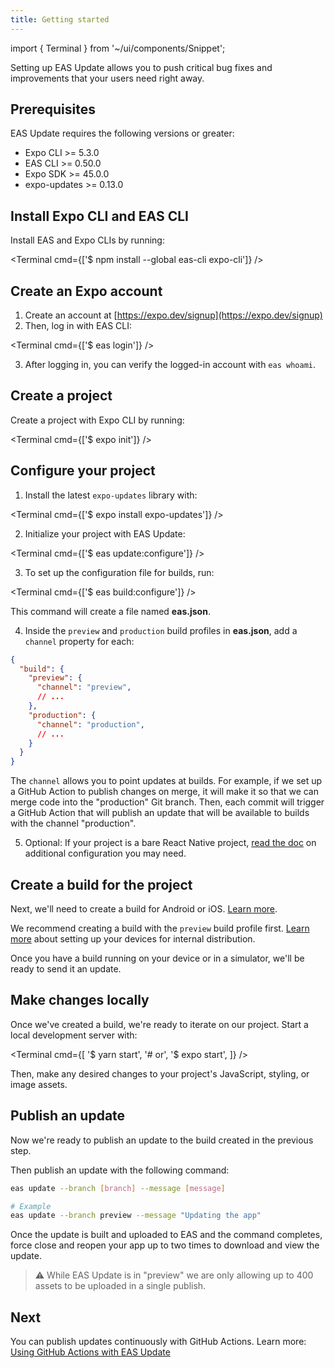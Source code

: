 ```yaml
---
title: Getting started
---
```


import { Terminal } from '~/ui/components/Snippet';

Setting up EAS Update allows you to push critical bug fixes and improvements that your users need right away.

## Prerequisites

EAS Update requires the following versions or greater:

- Expo CLI >= 5.3.0
- EAS CLI >= 0.50.0
- Expo SDK >= 45.0.0
- expo-updates >= 0.13.0

## Install Expo CLI and EAS CLI

Install EAS and Expo CLIs by running:

<Terminal cmd={['$ npm install --global eas-cli expo-cli']} />

## Create an Expo account

1. Create an account at [https://expo.dev/signup](https://expo.dev/signup)
2. Then, log in with EAS CLI:

  <Terminal cmd={['$ eas login']} />

3. After logging in, you can verify the logged-in account with `eas whoami`.

## Create a project

Create a project with Expo CLI by running:

<Terminal cmd={['$ expo init']} />

## Configure your project

1. Install the latest `expo-updates` library with:

  <Terminal cmd={['$ expo install expo-updates']} />

2. Initialize your project with EAS Update:

  <Terminal cmd={['$ eas update:configure']} />

3. To set up the configuration file for builds, run:

  <Terminal cmd={['$ eas build:configure']} />

  This command will create a file named **eas.json**.

4. Inside the `preview` and `production` build profiles in **eas.json**, add a `channel` property for each:

  ```json
  {
    "build": {
      "preview": {
        "channel": "preview",
        // ...
      },
      "production": {
        "channel": "production",
        // ...
      }
    }
  }
  ```

  The `channel` allows you to point updates at builds. For example, if we set up a GitHub Action to publish changes on merge, it will make it so that we can merge code into the "production" Git branch. Then, each commit will trigger a GitHub Action that will publish an update that will be available to builds with the channel "production".

5. Optional: If your project is a bare React Native project, [read the doc](/eas-update/bare-react-native) on additional configuration you may need.

## Create a build for the project

Next, we'll need to create a build for Android or iOS. [Learn more](/build/setup).

We recommend creating a build with the `preview` build profile first. [Learn more](/build/internal-distribution) about setting up your devices for internal distribution.

Once you have a build running on your device or in a simulator, we'll be ready to send it an update.

## Make changes locally

Once we've created a build, we're ready to iterate on our project. Start a local development server with:

<Terminal cmd={[
  '$ yarn start',
  '# or',
  '$ expo start',
]} />

Then, make any desired changes to your project's JavaScript, styling, or image assets.

## Publish an update

Now we're ready to publish an update to the build created in the previous step.

Then publish an update with the following command:

```bash
eas update --branch [branch] --message [message]

# Example
eas update --branch preview --message "Updating the app"
```

Once the update is built and uploaded to EAS and the command completes, force close and reopen your app up to two times to download and view the update.

> ⚠️ While EAS Update is in "preview" we are only allowing up to 400 assets to be uploaded in a single publish.

## Next

You can publish updates continuously with GitHub Actions. Learn more: [Using GitHub Actions with EAS Update](/eas-update/github-actions)

